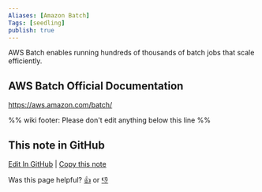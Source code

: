 ```yaml
---
Aliases: [Amazon Batch]
Tags: [seedling]
publish: true
---
```


AWS Batch enables running hundreds of thousands of batch jobs that scale efficiently.

## AWS Batch Official Documentation

https://aws.amazon.com/batch/

%% wiki footer: Please don't edit anything below this line %%

## This note in GitHub

<span class="git-footer">[Edit In GitHub](https://github.dev/data-engineering-community/data-engineering-wiki/blob/main/Tools/AWS%20Batch.md "git-hub-edit-note") | [Copy this note](https://raw.githubusercontent.com/data-engineering-community/data-engineering-wiki/main/Tools/AWS%20Batch.md "git-hub-copy-note")</span>

<span class="git-footer">Was this page helpful?
[👍](https://tally.so/r/mOaxjk?rating=Yes&url=https://dataengineering.wiki/Tools/AWS%20Batch) or [👎](https://tally.so/r/mOaxjk?rating=No&url=https://dataengineering.wiki/Tools/AWS%20Batch)</span>
